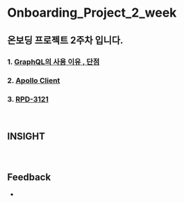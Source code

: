 # Onboarding_Project_2_week

## 온보딩 프로젝트 2주차 입니다.

### 1. [GraphQL의 사용 이유 , 단점](https://github.com/yechanTW/Onboarding_Project/tree/main/ONBOARDING_PROJECT_2_WEEK/GraphQL)
### 2. [Apollo Client](https://github.com/yechanTW/Onboarding_Project/tree/main/ONBOARDING_PROJECT_2_WEEK/Apollo%20Client)
### 3. [RPD-3121](https://github.com/twinnylab/taras-web/pull/177)

</br>

## INSIGHT

### []()

</br>

## Feedback
- 
